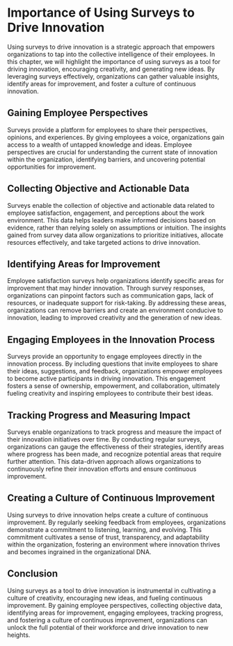 Importance of Using Surveys to Drive Innovation
==========================================================

Using surveys to drive innovation is a strategic approach that empowers organizations to tap into the collective intelligence of their employees. In this chapter, we will highlight the importance of using surveys as a tool for driving innovation, encouraging creativity, and generating new ideas. By leveraging surveys effectively, organizations can gather valuable insights, identify areas for improvement, and foster a culture of continuous innovation.

**Gaining Employee Perspectives**
---------------------------------

Surveys provide a platform for employees to share their perspectives, opinions, and experiences. By giving employees a voice, organizations gain access to a wealth of untapped knowledge and ideas. Employee perspectives are crucial for understanding the current state of innovation within the organization, identifying barriers, and uncovering potential opportunities for improvement.

**Collecting Objective and Actionable Data**
--------------------------------------------

Surveys enable the collection of objective and actionable data related to employee satisfaction, engagement, and perceptions about the work environment. This data helps leaders make informed decisions based on evidence, rather than relying solely on assumptions or intuition. The insights gained from survey data allow organizations to prioritize initiatives, allocate resources effectively, and take targeted actions to drive innovation.

**Identifying Areas for Improvement**
-------------------------------------

Employee satisfaction surveys help organizations identify specific areas for improvement that may hinder innovation. Through survey responses, organizations can pinpoint factors such as communication gaps, lack of resources, or inadequate support for risk-taking. By addressing these areas, organizations can remove barriers and create an environment conducive to innovation, leading to improved creativity and the generation of new ideas.

**Engaging Employees in the Innovation Process**
------------------------------------------------

Surveys provide an opportunity to engage employees directly in the innovation process. By including questions that invite employees to share their ideas, suggestions, and feedback, organizations empower employees to become active participants in driving innovation. This engagement fosters a sense of ownership, empowerment, and collaboration, ultimately fueling creativity and inspiring employees to contribute their best ideas.

**Tracking Progress and Measuring Impact**
------------------------------------------

Surveys enable organizations to track progress and measure the impact of their innovation initiatives over time. By conducting regular surveys, organizations can gauge the effectiveness of their strategies, identify areas where progress has been made, and recognize potential areas that require further attention. This data-driven approach allows organizations to continuously refine their innovation efforts and ensure continuous improvement.

**Creating a Culture of Continuous Improvement**
------------------------------------------------

Using surveys to drive innovation helps create a culture of continuous improvement. By regularly seeking feedback from employees, organizations demonstrate a commitment to listening, learning, and evolving. This commitment cultivates a sense of trust, transparency, and adaptability within the organization, fostering an environment where innovation thrives and becomes ingrained in the organizational DNA.

**Conclusion**
--------------

Using surveys as a tool to drive innovation is instrumental in cultivating a culture of creativity, encouraging new ideas, and fueling continuous improvement. By gaining employee perspectives, collecting objective data, identifying areas for improvement, engaging employees, tracking progress, and fostering a culture of continuous improvement, organizations can unlock the full potential of their workforce and drive innovation to new heights.
